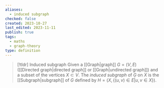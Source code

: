 ```yaml
---
aliases:
  - induced subgraph
checked: false
created: 2023-10-27
last_edited: 2023-11-11
publish: true
tags:
  - maths
  - graph-theory
type: definition
---
```

>[!tldr] Induced subgraph
>Given a [[Graph|graph]] $G = (V, E)$ ([[Directed graph|directed graph]] or [[Graph|undirected graph]]) and a subset of the vertices $X \subset V$. The *induced subgraph* of $G$ on $X$ is the [[Subgraph|subgraph]] of $G$ defined by $H = (X, \{(u,v) \in E \vert u,v \in X\})$.
